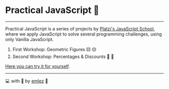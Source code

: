 # Practical JavaScript 💛

---

Practical JavaScript is a series of projects by [Platzi's JavaScript School](https://platzi.com/escuela-javascript/), where we apply JavaScript to solve several programming challenges, using only Vanilla JavaScript.

1. First Workshop: Geometric Figures 🟨 🟡
2. Second Workshop: Percentages & Discounts 💸 🤑

[Here you can try it for yourself](https://emlez.github.io/Practical-JS/).

---

💻 with 💜 by [emlez](https://github.com/emlez) 🔰
